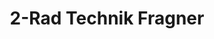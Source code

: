---
title: "2-Rad Technik Fragner"
url: /mautern-an-der-donau/2-rad-technik-fragner/
shop: Motorrad
---